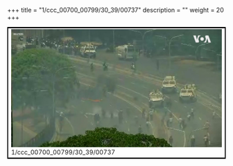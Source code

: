 +++
title = "1/ccc_00700_00799/30_39/00737"
description = ""
weight = 20
+++

<table style="border:2px solid black;max-width:800px;max-height:800px;" 
><tr><td>
<img class="center-fit-jpg"
src="/jpg_/aaa_20190430_NxaOmWaI8sI_00736.jpg">
1/ccc_00700_00799/30_39/00737
</img></td></tr></table>
